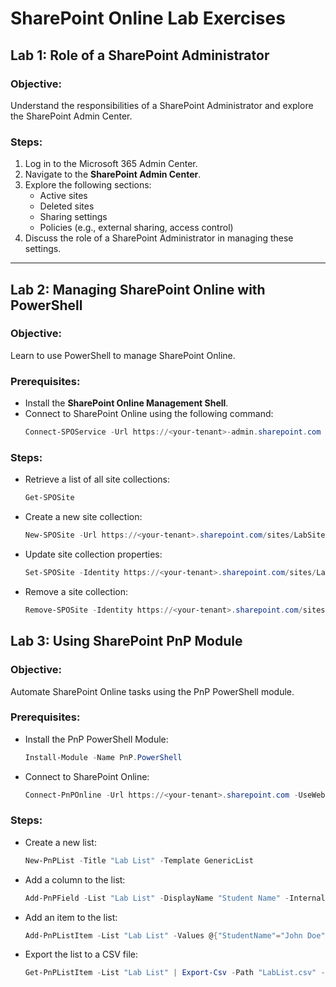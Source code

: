# SharePoint Online Lab Exercises

## Lab 1: Role of a SharePoint Administrator
### Objective:
Understand the responsibilities of a SharePoint Administrator and explore the SharePoint Admin Center.

### Steps:
1. Log in to the Microsoft 365 Admin Center.
2. Navigate to the **SharePoint Admin Center**.
3. Explore the following sections:
   - Active sites
   - Deleted sites
   - Sharing settings
   - Policies (e.g., external sharing, access control)
4. Discuss the role of a SharePoint Administrator in managing these settings.

---

## Lab 2: Managing SharePoint Online with PowerShell
### Objective:
Learn to use PowerShell to manage SharePoint Online.

### Prerequisites:
- Install the **SharePoint Online Management Shell**.
- Connect to SharePoint Online using the following command:
  ```powershell
  Connect-SPOService -Url https://<your-tenant>-admin.sharepoint.com -Credential (Get-Credential)
  ```

###  Steps:
- Retrieve a list of all site collections:
  ```powershell
  Get-SPOSite
  ```
- Create a new site collection:
  ```powershell
  New-SPOSite -Url https://<your-tenant>.sharepoint.com/sites/LabSite -Owner admin@<your-tenant>.onmicrosoft.com -StorageQuota 1000 -Title "Lab Site"
  ```
- Update site collection properties:
  ```powershell
  Set-SPOSite -Identity https://<your-tenant>.sharepoint.com/sites/LabSite -SharingCapability ExternalUserSharingOnly
  ```
- Remove a site collection:
  ```powershell
  Remove-SPOSite -Identity https://<your-tenant>.sharepoint.com/sites/LabSite
  ```

## Lab 3: Using SharePoint PnP Module
### Objective:
Automate SharePoint Online tasks using the PnP PowerShell module.

### Prerequisites:
- Install the PnP PowerShell Module:
  ```powershell
  Install-Module -Name PnP.PowerShell
  ```
- Connect to SharePoint Online:
  ```powershell
  Connect-PnPOnline -Url https://<your-tenant>.sharepoint.com -UseWebLogin
  ```

 ### Steps:
- Create a new list:
  ```powershell
  New-PnPList -Title "Lab List" -Template GenericList
  ```
- Add a column to the list:
  ```powershell
  Add-PnPField -List "Lab List" -DisplayName "Student Name" -InternalName "StudentName" -Type Text
  ```
- Add an item to the list:
  ```powershell
  Add-PnPListItem -List "Lab List" -Values @{"StudentName"="John Doe"}
  ```
- Export the list to a CSV file:
  ```powershell
  Get-PnPListItem -List "Lab List" | Export-Csv -Path "LabList.csv" -NoTypeInformation
  ```

